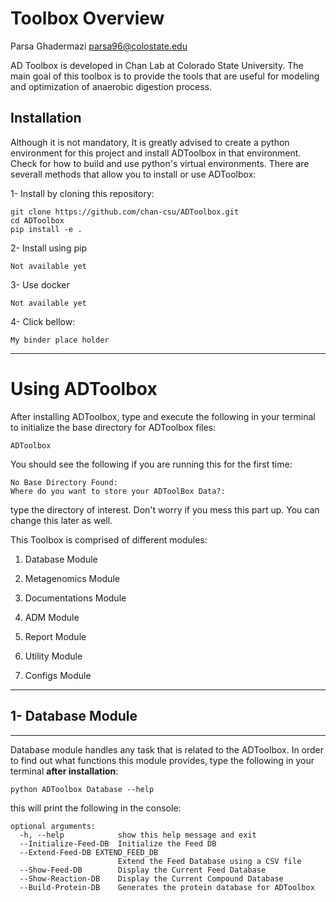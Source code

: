 # Toolbox Overview

Parsa Ghadermazi 
parsa96@colostate.edu

AD Toolbox is developed in Chan Lab at Colorado State University. The main goal of this toolbox is to provide the tools that are useful for modeling and optimization of anaerobic digestion process. 

## Installation

Although it is not mandatory, It is greatly advised to create a python environment for this project and install ADToolbox in that environment. Check for how to build and use python's virtual environments. There are severall methods that allow you to install or use ADToolbox:


1- Install by cloning this repository:

```
git clone https://github.com/chan-csu/ADToolbox.git
cd ADToolbox
pip install -e .

```
2- Install using pip

```
Not available yet

```

3- Use docker

```
Not available yet

```

4- Click bellow:

```
My binder place holder 

```
-------------------
# Using ADToolbox

After installing ADToolbox, type and execute the following in your terminal to initialize the base directory for ADToolbox files:

```
ADToolbox

```
You should see the following if you are running this for the first time:

```
No Base Directory Found: 
Where do you want to store your ADToolBox Data?:

```
type the directory of interest. Don't worry if you mess this part up. You can change this later as well.

This Toolbox is comprised of different modules:

1. Database Module

2. Metagenomics Module

3. Documentations Module

4. ADM Module

5. Report Module

6. Utility Module

7. Configs Module

---------------------------------------------------

## 1- Database Module

-------------


Database module handles any task that is related to the ADToolbox. In order to find out what functions this module provides, type the following in your terminal **after installation**:

```
python ADToolbox Database --help

```

this will print the following in the console:

```
optional arguments:
  -h, --help            show this help message and exit
  --Initialize-Feed-DB  Initialize the Feed DB
  --Extend-Feed-DB EXTEND_FEED_DB
                        Extend the Feed Database using a CSV file
  --Show-Feed-DB        Display the Current Feed Database
  --Show-Reaction-DB    Display the Current Compound Database
  --Build-Protein-DB    Generates the protein database for ADToolbox

```
